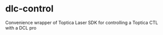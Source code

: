 # dlc-control
Convenience wrapper of Toptica Laser SDK for controlling a Toptica CTL with a DCL pro
